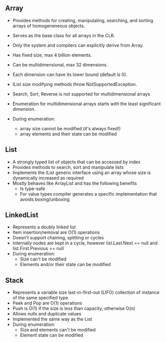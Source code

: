 ## Array
* Provides methods for creating, manipulating, searching, and sorting arrays of homogeneneous objects.
* Serves as the base class for all arrays in the CLR.
* Only the system and compilers can explicitly derive from Array.
* Has fixed size, max 4 billion elements.
* Can be multidimensional, max 32 dimensions.
* Each dimension can have its lower bound (default is 0).

* IList size modifying methods throw NotSupportedException.
* Search, Sort, Reverse is not supported for multidimensional arrays
* Enumeration for multidimensional arrays starts with the least significant dimension.
* During enumeration:
    * array size cannot be modified (it's always fixed!)
    * array elements and their state can be modified

## List<T>
   * A strongly typed list of objects that can be accessed by index
   * Provides methods to search, sort and manipulate lists
   * Implements the IList<T> generic interface using an array whose size is dynamically increased as required
   * Mostly behaves like ArrayList and has the following benefits
      * Is type-safe
      * For value types compiler generates a specific implementation that avoids boxing/unboxing

## LinkedList<T>
   * Represents a doubly linked list
   * Item insertion/removal are O(1) operations
   * Doesn't support chaining, splitting or cycles
   * Internally nodes are kept in a cycle, however list.Last.Next == null and list.First.Previous == null
   * During enumeration:
      * Size can't be modified
      * Elements and/or their state can be modified

## Stack<T>
   * Represents a variable size last-in-first-out (LIFO) collection of instance of the same specified type
   * Peek and Pop are O(1) operations
   * Push is O(1) if the size is less than capacity, otherwise O(n)
   * Allows nulls and duplicate values
   * Implemented the same way as the List<T>
   * During enumeration:
      * Size and elements can't be modified
      * Element state can be modified
